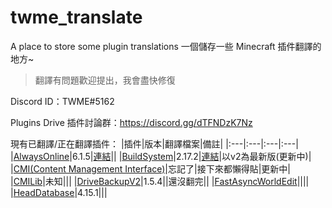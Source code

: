 # twme_translate
A place to store some plugin translations
一個儲存一些 Minecraft 插件翻譯的地方~

> 翻譯有問題歡迎提出，我會盡快修復

Discord ID：TWME#5162

Plugins Drive 插件討論群：https://discord.gg/dTFNDzK7Nz

現有已翻譯/正在翻譯插件：
|插件|版本|翻譯檔案|備註|
|:---|:---|:---|:---|
|[AlwaysOnline](https://www.spigotmc.org/resources/alwaysonline.66591/)|6.1.5|[連結](https://github.com/TWME-TW/twme_translate/tree/main/AlwaysOnline)||
|[BuildSystem](https://www.spigotmc.org/resources/buildsystem-1-8-1-18.60441/)|2.17.2|[連結](https://github.com/TWME-TW/twme_translate/tree/main/BuildSystem)|以v2為最新版(更新中)|
|[CMI(Content Management Interface)](https://www.spigotmc.org/resources/cmi-298-commands-insane-kits-portals-essentials-economy-mysql-sqlite-much-more.3742/)|忘記了|接下來都懶得貼|更新中|
|[CMILib](https://www.spigotmc.org/resources/cmilib.87610/)|未知|||
|[DriveBackupV2](https://www.spigotmc.org/resources/drivebackupv2.79519/)|1.5.4||還沒翻完||
|[FastAsyncWorldEdit](https://www.spigotmc.org/resources/fast-async-worldedit.13932/)||||
|[HeadDatabase](https://www.spigotmc.org/resources/head-database.14280/)|4.15.1|||
